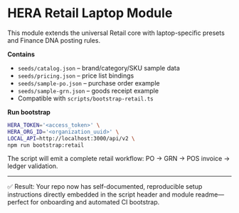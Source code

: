 # HERA Retail Laptop Module

This module extends the universal Retail core with laptop-specific
presets and Finance DNA posting rules.

**Contains**
- `seeds/catalog.json` – brand/category/SKU sample data
- `seeds/pricing.json` – price list bindings
- `seeds/sample-po.json` – purchase order example
- `seeds/sample-grn.json` – goods receipt example
- Compatible with `scripts/bootstrap-retail.ts`

**Run bootstrap**
```bash
HERA_TOKEN='<access_token>' \
HERA_ORG_ID='<organization_uuid>' \
LOCAL_API=http://localhost:3000/api/v2 \
npm run bootstrap:retail
```

The script will emit a complete retail workflow:
PO → GRN → POS invoice → ledger validation.

---

✅ Result:
Your repo now has self-documented, reproducible setup instructions directly embedded in the script header and module readme—perfect for onboarding and automated CI bootstrap.

